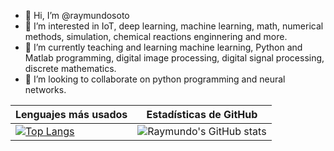 - 👋 Hi, I’m @raymundosoto
- 👀 I’m interested in IoT, deep learning, machine learning, math, numerical methods, simulation, chemical reactions enginnering and more. 
- 🌱 I’m currently teaching and learning machine learning, Python and Matlab programming, digital image processing, digital signal processing, discrete mathematics.
- 💞️ I’m looking to collaborate on python programming and neural networks.

| Lenguajes más usados | Estadísticas de GitHub |
|-----------------------|-------------------------|
| [![Top Langs](https://github-readme-stats.vercel.app/api/top-langs/?username=raymundosoto&langs_count=10)](https://github.com/raymundosoto/github-readme-stats) | ![Raymundo's GitHub stats](https://github-readme-stats.vercel.app/api?username=raymundosoto&show_icons=true&theme=aura) |




<!---
raymundosoto/raymundosoto is a ✨ special ✨ repository because its `README.md` (this file) appears on your GitHub profile.
You can click the Preview link to take a look at your changes.
--->
